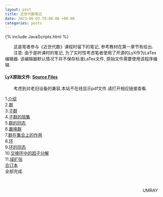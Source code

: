 ```yaml
---
layout: post
title: 近世代数笔记
date: 2023-06-03 T0:00:00 +00:00
categories: posts
---
```


{% include JavaScripts.html %}

&emsp;&emsp;这是笔者参与《近世代数》课程时留下的笔记, 参考教材在第一章节有给出.  
&emsp;&emsp;注意: 由于是听课时的笔记, 为了实时性考虑笔者使用了开源的LyX作为LaTex编辑器. 该编辑器默认情况下并不保存标准LaTex文件, 原始文件需要使用该程序编辑.  

#### LyX原始文件: [Source Files](https://github.com/Umaru-Xi/Umaru-Xi.github.io/releases/download/Modern_Algebra_Note/ModernAlgebra.tar.xz) ####  

&emsp;&emsp;考虑到对老旧设备的兼容,本站不在线显示pdf文件.请打开相应链接查看.  

1.[介绍](/include/MANotes/1.介绍.pdf)  
2.[群](/include/MANotes/2.群.pdf)  
3.[子群](/include/MANotes/3.子群.pdf)  
4.[子群的陪集](/include/MANotes/4.子群的陪集.pdf)  
5.[群的同态](/include/MANotes/5.群的同态.pdf)  
6.[置换群](/include/MANotes/6.置换群.pdf)  
7.[群在集合上的作用](/include/MANotes/7.群在集合上的作用.pdf)  
8.[环](/include/MANotes/8.环.pdf)  
9.[环的同态](/include/MANotes/9.环的同态.pdf)  
10.[交换环中的因子分解](/include/MANotes/10.交换环中的因子分解.pdf)  
11.[域扩张](/include/MANotes/11.域扩张.pdf)  
[合订本](/include/MANotes/近世代数.pdf)  
全部完成.  

&emsp;&emsp;
<p align="right">UMRAY</p>
